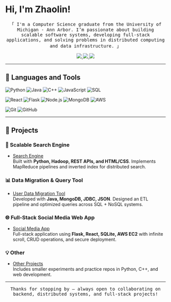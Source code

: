 # Hi, I'm Zhaolin!<br>

<p align="center">
        <samp>「 I'm a Computer Science graduate from the University of Michigan - Ann Arbor.  
        I’m passionate about building scalable software systems, developing full-stack applications, and solving problems in distributed computing and data infrastructure. 」
        </samp>
</p>

<p align="center">
 <a href="mailto:zhaolinl@umich.edu">
  <img src="https://img.shields.io/badge/Gmail-D14836?style=for-the-badge&logo=gmail&logoColor=white"/>
 </a>
 <a href="https://linkedin.com/in/zhaolin-luo" target="_blank">
  <img src="https://img.shields.io/badge/LinkedIn-0077B5?style=for-the-badge&logo=linkedin&logoColor=white"/>
 </a>
 <a href="https://github.com/zhaolinl?tab=repositories" target="_blank">
  <img src="https://img.shields.io/badge/-All%20Repos-2962FF?style=for-the-badge&logo=koding&logoColor=white"/>
 </a>
</p>

---

## 🧰 Languages and Tools
![Python](https://img.shields.io/badge/python-3670A0?style=for-the-badge&logo=python&logoColor=ffdd54) 
![Java](https://img.shields.io/badge/java-%23ED8B00.svg?style=for-the-badge&logo=java&logoColor=white)
![C++](https://img.shields.io/badge/c++-%2300599C.svg?style=for-the-badge&logo=c%2B%2B&logoColor=white) 
![JavaScript](https://img.shields.io/badge/javascript-%23323330.svg?style=for-the-badge&logo=javascript&logoColor=%23F7DF1E) 
![SQL](https://img.shields.io/badge/sql-%2307405e.svg?style=for-the-badge&logo=sqlite&logoColor=white)

![React](https://img.shields.io/badge/react-%2320232a.svg?style=for-the-badge&logo=react&logoColor=%2361DAFB) 
![Flask](https://img.shields.io/badge/flask-%23000.svg?style=for-the-badge&logo=flask&logoColor=white) 
![Node.js](https://img.shields.io/badge/node.js-6DA55F?style=for-the-badge&logo=node.js&logoColor=white) 
![MongoDB](https://img.shields.io/badge/MongoDB-%234ea94b.svg?style=for-the-badge&logo=mongodb&logoColor=white)
![AWS](https://img.shields.io/badge/AWS-%23FF9900.svg?style=for-the-badge&logo=amazon-aws&logoColor=white)

![Git](https://img.shields.io/badge/git-%23F05033.svg?style=for-the-badge&logo=git&logoColor=white) 
![GitHub](https://img.shields.io/badge/github-%23121011.svg?style=for-the-badge&logo=github&logoColor=white)

---

## 🚀 Projects

### 🔎 Scalable Search Engine
- [Search Engine](https://github.com/zhaolinl/search-engine)  
  Built with **Python, Hadoop, REST APIs, and HTML/CSS**. Implements MapReduce pipelines and inverted index for distributed search.

### 📊 Data Migration & Query Tool
- [User Data Migration Tool](https://github.com/zhaolinl/data-migration-tool)  
  Developed with **Java, MongoDB, JDBC, JSON**. Designed an ETL pipeline and optimized queries across SQL + NoSQL systems.

### 🌐 Full-Stack Social Media Web App
- [Social Media App](https://github.com/zhaolinl/social-media-app)  
  Full-stack application using **Flask, React, SQLite, AWS EC2** with infinite scroll, CRUD operations, and secure deployment.

### 💡 Other
- [Other Projects](https://github.com/zhaolinl?tab=repositories)  
  Includes smaller experiments and practice repos in Python, C++, and web development.

---

<p align="center">
  <samp> Thanks for stopping by — always open to collaborating on backend, distributed systems, and full-stack projects! </samp>
</p>
